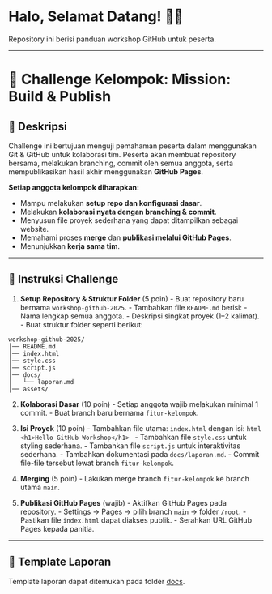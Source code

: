 # Halo, Selamat Datang! 🙋‍♂️

Repository ini berisi panduan workshop GitHub untuk peserta.

---

# 📌 Challenge Kelompok: **Mission: Build & Publish**

## 📝 Deskripsi

Challenge ini bertujuan menguji pemahaman peserta dalam menggunakan Git & GitHub untuk kolaborasi tim. Peserta akan membuat repository bersama, melakukan branching, commit oleh semua anggota, serta mempublikasikan hasil akhir menggunakan **GitHub Pages**.

**Setiap anggota kelompok diharapkan:**
- Mampu melakukan **setup repo dan konfigurasi dasar**.
- Melakukan **kolaborasi nyata dengan branching & commit**.
- Menyusun file proyek sederhana yang dapat ditampilkan sebagai website.
- Memahami proses **merge** dan **publikasi melalui GitHub Pages**.
- Menunjukkan **kerja sama tim**.

---

## 📂 Instruksi Challenge


1. **Setup Repository & Struktur Folder** (5 poin)
        - Buat repository baru bernama `workshop-github-2025`.
        - Tambahkan file `README.md` berisi:
            - Nama lengkap semua anggota.
            - Deskripsi singkat proyek (1–2 kalimat).
        - Buat struktur folder seperti berikut:
```
workshop-github-2025/
│── README.md
│── index.html
│── style.css
│── script.js
│── docs/
│   └── laporan.md
│── assets/
```

2. **Kolaborasi Dasar** (10 poin)
        - Setiap anggota wajib melakukan minimal 1 commit.
        - Buat branch baru bernama `fitur-kelompok`.

3. **Isi Proyek** (10 poin)
        - Tambahkan file utama: `index.html` dengan isi:
            ```html
            <h1>Hello GitHub Workshop</h1>
            ```
        - Tambahkan file `style.css` untuk styling sederhana.
        - Tambahkan file `script.js` untuk interaktivitas sederhana.
        - Tambahkan dokumentasi pada `docs/laporan.md`.
        - Commit file-file tersebut lewat branch `fitur-kelompok`.

4. **Merging** (5 poin)
        - Lakukan merge branch `fitur-kelompok` ke branch utama `main`.

5. **Publikasi GitHub Pages** (wajib)
        - Aktifkan GitHub Pages pada repository.
        - Settings → Pages → pilih branch `main` → folder `/root`.
        - Pastikan file `index.html` dapat diakses publik.
        - Serahkan URL GitHub Pages kepada panitia.

---

## 📜 Template Laporan

Template laporan dapat ditemukan pada folder [docs](docs/laporan.md).

